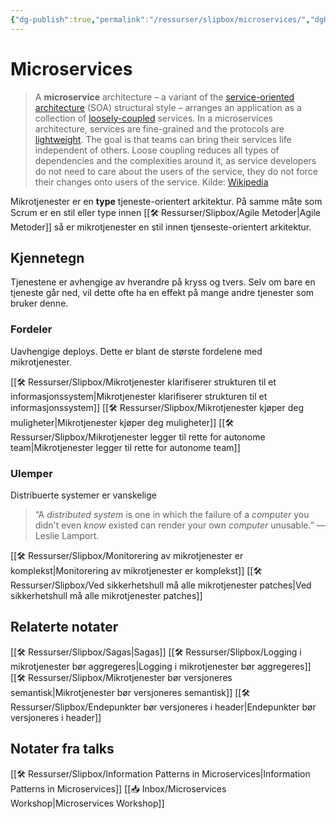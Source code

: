 ```yaml
---
{"dg-publish":true,"permalink":"/ressurser/slipbox/microservices/","dgHomeLink":true,"dgPassFrontmatter":false}
---
```


# Microservices
> A **microservice** architecture – a variant of the [service-oriented architecture](https://en.wikipedia.org/wiki/Service-oriented_architecture "Service-oriented architecture") (SOA) structural style – arranges an application as a collection of [loosely-coupled](https://en.wikipedia.org/wiki/Loose_coupling "Loose coupling") services. In a microservices architecture, services are fine-grained and the protocols are [lightweight](https://en.wikipedia.org/wiki/Lightweight_protocol "Lightweight protocol"). The goal is that teams can bring their services life independent of others. Loose coupling reduces all types of dependencies and the complexities around it, as service developers do not need to care about the users of the service, they do not force their changes onto users of the service.
Kilde: [Wikipedia](https://en.wikipedia.org/wiki/Microservices)

Mikrotjenester er en **type** tjeneste-orientert arkitektur. På samme måte som Scrum er en stil eller type innen [[🛠 Ressurser/Slipbox/Agile Metoder|Agile Metoder]] så er mikrotjenester en stil innen tjenseste-orientert arkitektur. 

## Kjennetegn

Tjenestene er avhengige av hverandre på kryss og tvers. Selv om bare en tjeneste går ned, vil dette ofte ha en effekt på mange andre tjenester som bruker denne.

### Fordeler
Uavhengige deploys. Dette er blant de største fordelene med mikrotjenester.

[[🛠 Ressurser/Slipbox/Mikrotjenester klarifiserer strukturen til et informasjonssystem|Mikrotjenester klarifiserer strukturen til et informasjonssystem]]
[[🛠 Ressurser/Slipbox/Mikrotjenester kjøper deg muligheter|Mikrotjenester kjøper deg muligheter]]
[[🛠 Ressurser/Slipbox/Mikrotjenester legger til rette for autonome team|Mikrotjenester legger til rette for autonome team]]

### Ulemper
Distribuerte systemer er vanskelige 
> “A _distributed system_ is one in which the failure of a _computer_ you didn't even _know_ existed can render your own _computer_ unusable.” — Leslie Lamport.

[[🛠 Ressurser/Slipbox/Monitorering av mikrotjenester er komplekst|Monitorering av mikrotjenester er komplekst]]
[[🛠 Ressurser/Slipbox/Ved sikkerhetshull må alle mikrotjenester patches|Ved sikkerhetshull må alle mikrotjenester patches]]

## Relaterte notater 
[[🛠 Ressurser/Slipbox/Sagas|Sagas]]
[[🛠 Ressurser/Slipbox/Logging i mikrotjenester bør aggregeres|Logging i mikrotjenester bør aggregeres]]
[[🛠 Ressurser/Slipbox/Mikrotjenester bør versjoneres semantisk|Mikrotjenester bør versjoneres semantisk]]
[[🛠 Ressurser/Slipbox/Endepunkter bør versjoneres i header|Endepunkter bør versjoneres i header]]


## Notater fra talks
[[🛠 Ressurser/Slipbox/Information Patterns in Microservices|Information Patterns in Microservices]]
[[📥 Inbox/Microservices Workshop|Microservices Workshop]]
